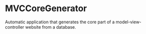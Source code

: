 # MVCCoreGenerator

Automatic application that generates the core part of a model-view-controller website from a database.

